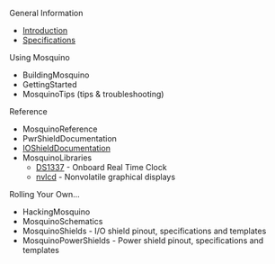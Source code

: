 General Information
  * [Introduction](http://code.google.com/p/mosquino/wiki/Introduction)
  * [Specifications](http://code.google.com/p/mosquino/wiki/Specifications)

Using Mosquino
  * BuildingMosquino
  * GettingStarted
  * MosquinoTips (tips & troubleshooting)

Reference
  * MosquinoReference
  * PwrShieldDocumentation
  * [IOShieldDocumentation](http://code.google.com/p/mosquino/wiki/IOShieldDocumentation)
  * MosquinoLibraries
    * [DS1337](http://code.google.com/p/mosquino/wiki/DS1337) - Onboard Real Time Clock
    * [nvlcd](http://code.google.com/p/mosquino/wiki/nvlcd) - Nonvolatile graphical displays

Rolling Your Own...
  * HackingMosquino
  * MosquinoSchematics
  * MosquinoShields - I/O shield pinout, specifications and templates
  * MosquinoPowerShields - Power shield pinout, specifications and templates